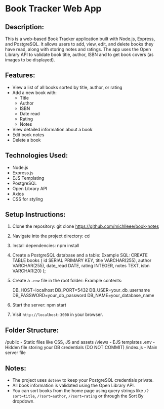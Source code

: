 Book Tracker Web App
=====================

Description:
------------
This is a web-based Book Tracker application built with Node.js, Express, and PostgreSQL.
It allows users to add, view, edit, and delete books they have read, along with storing notes and ratings.
The app uses the Open Library API to validate book title, author, ISBN and to get book covers (as images to be displayed).

Features:
---------
- View a list of all books sorted by title, author, or rating
- Add a new book with:
    - Title
    - Author
    - ISBN
    - Date read
    - Rating
    - Notes
- View detailed information about a book
- Edit book notes
- Delete a book

Technologies Used:
------------------
- Node.js
- Express.js
- EJS Templating
- PostgreSQL
- Open Library API
- Axios
- CSS for styling

Setup Instructions:
-------------------

1. Clone the repository:
   git clone https://github.com/michlleee/book-notes

2. Navigate into the project directory:
   cd <your-project-folder>

3. Install dependencies:
   npm install

4. Create a PostgreSQL database and a table:
   Example SQL:
   CREATE TABLE books (
     id SERIAL PRIMARY KEY,
     title VARCHAR(255),
     author VARCHAR(255),
     date_read DATE,
     rating INTEGER,
     notes TEXT,
     isbn VARCHAR(20)
   );

5. Create a `.env` file in the root folder:
   Example contents:

   DB_HOST=localhost
   DB_PORT=5432
   DB_USER=your_db_username
   DB_PASSWORD=your_db_password
   DB_NAME=your_database_name

6. Start the server:
   npm start

7. Visit `http://localhost:3000` in your browser.

Folder Structure:
-----------------
/public           - Static files like CSS, JS and assets
/views            - EJS templates
.env              - Hidden file storing your DB credentials (DO NOT COMMIT)
/index.js         - Main server file

Notes:
------
- The project uses `dotenv` to keep your PostgreSQL credentials private.
- All book information is validated using the Open Library API.
- You can sort books from the home page using query strings like `/?sort=title`, `/?sort=author`, `/?sort=rating` or through the Sort By dropdown.
